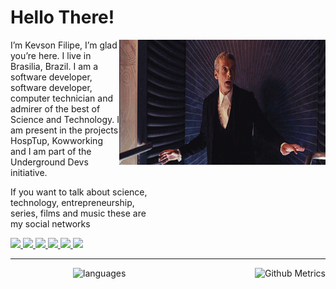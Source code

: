 # Hello There!
<div>
<img align='right' src='./doctor_dance.gif' width="330" height="200">
<p style="padding-right: 270px;">
  I’m Kevson Filipe, I’m glad you’re here. I live in Brasilia, Brazil. I am a software developer, software developer, computer technician and admirer of the best of Science and Technology. I am present in the projects HospTup, Kowworking and I am part of the Underground Devs initiative.
</p>

<p style="padding-right: 270px;">
  If you want to talk about science, technology, entrepreneurship, series, films and music these are my social networks
</p>
<div>
<p style="padding-right: 270px;">
  <a href="https://twitter.com/KFI1196" target="_blank">
    <img src="https://img.shields.io/twitter/follow/KFI1196?color=%2300acee&logo=twitter&logoColor=%23FFF&style=for-the-badge">
  </a>
  <a href="https://github.com/KevsonDoc" target="_blank">
    <img src="https://img.shields.io/github/followers/KevsonDoc?color=%23000&label=KevsonDoc&logo=github&logoColor=%23000&style=for-the-badge">
  </a>
  <a href="https://www.linkedin.com/in/kevson-filipe" target="_blank">
    <img src="https://img.shields.io/badge/linkedin-%230077B5.svg?&style=for-the-badge&logo=linkedin&logoColor=white" />
  </a>
  <a href="https://medium.com/@kevsonfilipesantos" target="_blank">
    <img src="https://img.shields.io/badge/medium-%2312100E.svg?&style=for-the-badge&logo=medium&logoColor=white" />
  </a>
  <a href="mailto:kevsonfilipesantos@gmail.com" target="_blank">
    <img src="https://img.shields.io/badge/-kevsonfilipesantos@gmail.com-c14438?&style=for-the-badge&logo=Gmail&logoColor=white&link=mailto:kevsonfilipesantos@gmail.com">
  </a>
  <a href="https://www.instagram.com/kevsonfilipe/" target="_blank">
    <img src="https://img.shields.io/badge/-kevsonfilipe-c14438?&style=for-the-badge&logo=instagram&logoColor=white">
  </a>
</p>

- - -

<p style="display: flex; flex-direction: row; justify-content: space-between;">
  <img height="300" style="padding-left: 100px;" alt="languages" src="https://github-readme-stats.vercel.app/api/top-langs/?username=KevsonDoc&layout=compact&theme=tokyonight&langs_count=10&bg_color=151515">
  <img height="250" src="https://metrics.lecoq.io/KevsonDoc" alt="Github Metrics">
</p>
